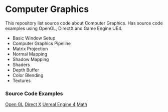 # Computer Graphics

This repository list source code about Computer Graphics. Has source code examples using OpenGL, DirectX and Game Engine UE4.

- Basic Window Setup
- Computer Graphics Pipeline
- Matrix Projection
- Normal Mapping
- Shadow Mapping
- Shaders
- Depth Buffer
- Color Blending
- Textures

### Source Code Examples

[Open GL](https://github.com/NelsonBilber/CG/blob/master/open_gl.md)
[Direct X](https://github.com/NelsonBilber/CG/blob/master/direct_x.md)
[Unreal Engine 4](https://github.com/NelsonBilber/CG/blob/master/unreal_engine.md)
[Math](https://github.com/NelsonBilber/CG/blob/master/math.md)
